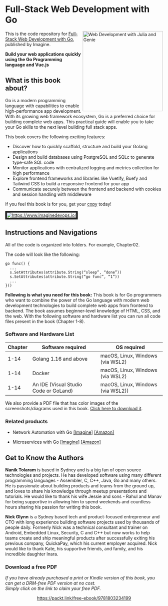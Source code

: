 # Full-Stack Web Development with Go

<a href="https://www.imaginedevops.io/product/becoming-a-full-stack-go-developer/9781803234199"><img src="https://static.packt-cdn.com/products/9781803234199/cover/smaller" alt="Web Development with Julia and Genie" height="256px" align="right"></a>

This is the code repository for [Full-Stack Web Development with Go](https://www.imaginedevops.io/product/web-development-with-julia-and-genie/9781801811132), published by Imagine.

**Build your web applications quickly using the Go Programming language and Vue.js**

## What is this book about?
Go is a modern programming language with capabilities to enable high-performance app development. With its growing web framework ecosystem, Go is a preferred choice for building complete web apps. This practical guide will enable you to take your Go skills to the next level building full stack apps.

This book covers the following exciting features: 
* Discover how to quickly scaffold, structure and build your Golang applications
* Design and build databases using PostgreSQL and SQLc to generate type-safe SQL code
* Monitor applications with centralized logging and metrics collection for high performance
* Explore frontend frameworks and libraries like Vuetify, Buefy and Tailwind CSS to build a responsive frontend for your app
* Communicate securely between the frontend and backend with cookies and session handling with middleware


If you feel this book is for you, get your [copy](https://www.amazon.com/dp/1803234199) today!

<a href="https://www.imaginedevops.io/?utm_source=github&utm_medium=banner&utm_campaign=GitHubBanner"><img src="https://raw.githubusercontent.com/ImagineDevOps/GitHub/master/GitHub.png" 
alt="https://www.imaginedevops.io/" border="5" /></a>


## Instructions and Navigations
All of the code is organized into folders. For example, Chapter02.

The code will look like the following:
```
go func() {
  ...
  s.SetAttributes(attribute.String(“sleep”, “done”))
  s.SetAttributes(attribute.String(“go func”, “1”))
  ...
}()
```

**Following is what you need for this book:**
This book is for Go programmers who want to combine the power of the Go language with modern web development technologies to build complete web apps from frontend to backend. The book assumes beginner-level knowledge of HTML, CSS, and the web.
With the following software and hardware list you can run all code files present in the book (Chapter 1-8).

### Software and Hardware List

| Chapter  | Software required                   | OS required                        |
| -------- | ------------------------------------| -----------------------------------|
| 1-14        | Golang 1.16 and above                  | macOS, Linux, Windows (via WSL2) |
| 1-14      | Docker           | macOS, Linux, Windows (via WSL2)|
| 1-14     |An IDE (Visual Studio Code or GoLand)         |macOS, Linux, Windows (via WSL2)) |



We also provide a PDF file that has color images of the screenshots/diagrams used in this book. [Click here to download it](https://packt.link/EO4sG).


### Related products <Other books you may enjoy>
* Network Automation with Go [[Imagine]](https://www.imaginedevops.io/product/network-automation-with-go/9781800560925) [[Amazon]](https://www.amazon.com/dp/1800560923)

* Microservices with Go [[Imagine]](https://www.imaginedevops.io/product/rust-web-programming/9781800560819) [[Amazon]](https://www.amazon.com/dp/1804617008)

## Get to Know the Authors
**Nanik Tolaram**
is based in Sydney and is a big fan of open source technologies and projects. He has developed software using many different programming languages - Assembler, C, C++, Java, Go and many others. He is passionate about building products and teams from the ground up, and loves to share his knowledge through meetup presentations and tutorials.
He would like to thank his wife Jessie and sons - Rahul and Manav for being supportive in allowing him to spend weekends and countless hours sharing his passion for writing this book.

**Nick Glynn**
is a Sydney based tech and product-focused entrepreneur and CTO with long experience building software projects used by thousands of people daily.
Formerly Nick was a technical consultant and trainer on Android, Embedded Linux, Security, C and C++ but now works to help teams create and ship meaningful products after successfully exiting his previous company, QuickaPay, which his current employer acquired.
Nick would like to thank Kate, his supportive friends, and family, and his incredible daughter Inara.

### Download a free PDF

 <i>If you have already purchased a print or Kindle version of this book, you can get a DRM-free PDF version at no cost.<br>Simply click on the link to claim your free PDF.</i>
<p align="center"> <a href="https://packt.link/free-ebook/9781803234199">https://packt.link/free-ebook/9781803234199 </a> </p>
